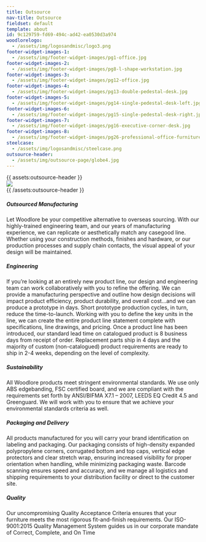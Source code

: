 ```yaml
---
title: Outsource
nav-title: Outsource
fieldset: default
template: about
id: 9c129759-fd69-494c-ad42-ea0530d3a974
woodlorelogo:
  - /assets/img/logosandmisc/logo3.png
footer-widget-images-1:
  - /assets/img/footer-widget-images/pg1-office.jpg
footer-widget-images-2:
  - /assets/img/footer-widget-images/pg8-l-shape-workstation.jpg
footer-widget-images-3:
  - /assets/img/footer-widget-images/pg12-office.jpg
footer-widget-images-4:
  - /assets/img/footer-widget-images/pg13-double-pedestal-desk.jpg
footer-widget-images-5:
  - /assets/img/footer-widget-images/pg14-single-pedestal-desk-left.jpg
footer-widget-images-6:
  - /assets/img/footer-widget-images/pg15-single-pedestal-desk-right.jpg
footer-widget-images-7:
  - /assets/img/footer-widget-images/pg16-executive-corner-desk.jpg
footer-widget-images-8:
  - /assets/img/footer-widget-images/pg26-professional-office-furniture.jpg
steelcase:
  - /assets/img/logosandmisc/steelcase.png
outsource-header:
  - /assets/img/outsource-page/globe4.jpg
---
```

<div class="block">
    <div class="row">
        {{ assets:outsource-header }}
            <div class="col">
                <img src="{{ glide:url q="75" fm="webp" }}" class="large-image" />
                <!--<img src="/assets/img/outsource-page/globe4.jpg" class="large-image">-->
            </div>
        {{ /assets:outsource-header }}
    </div>
</div>
<div class="block">
    <h5 class="orange bold">Outsourced Manufacturing</h5>
    <p>Let Woodlore be your competitive alternative to overseas sourcing. With our highly-trained engineering team, and our years of manufacturing experience, we can replicate or aesthetically match any casegood line. Whether using your construction methods, finishes and hardware, or our production processes and supply chain contacts, the visual appeal of your design will be maintained.</p>
</div>
<div class="block">
    <h5 class="orange bold">Engineering</h5>
    <p>If you’re looking at an entirely new product line, our design and engineering team can work collaboratively with you to refine the offering. We can provide a manufacturing perspective and outline how design decisions will impact product efficiency, product durability, and overall cost…and we can produce a prototype in days. Short prototype production cycles, in turn, reduce the time-to-launch. Working with you to define the key units in the line, we can create the entire product line statement complete with specifications, line drawings, and pricing. Once a product line has been introduced, our standard lead time on catalogued product is 8 business days from receipt of order. Replacement parts ship in 4 days and the majority of custom (non-catalogued) product requirements are ready to ship in 2-4 weeks, depending on the level of complexity.</p>
</div>


<div class="block">
    <h5 class="orange bold">Sustainability</h5>
    <p>All Woodlore products meet stringent environmental standards. We use only ABS edgebanding, FSC certified board, and we are compliant with the requirements set forth by ANSI/BIFMA X7.1 – 2007, LEEDS EQ Credit 4.5 and Greenguard. We will work with you to ensure that we achieve your environmental standards criteria as well.
    </p>
</div>
<div class="block">
    <h5 class="orange bold">Packaging and Delivery</h5>
    <p>All products manufactured for you will carry your brand identification on labeling and packaging. Our packaging consists of high-density expanded polypropylene corners, corrugated bottom and top caps, vertical edge protectors and clear stretch wrap, ensuring increased visibility for proper orientation when handling, while minimizing packaging waste. Barcode scanning ensures speed and accuracy, and we manage all logistics and shipping requirements to your distribution facility or direct to the customer site.</p>
</div>
<div class="block">
    <h5 class="orange bold">Quality</h5>
    <p>Our uncompromising Quality Acceptance Criteria ensures that your furniture meets the most rigorous fit-and-finish requirements. Our ISO-9001:2015 Quality Management System guides us in our corporate mandate of Correct, Complete, and On Time</p>
</div>
